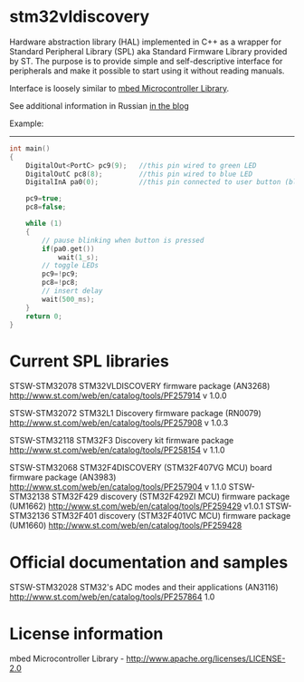 stm32vldiscovery
================
Hardware abstraction library (HAL) implemented in C++ as a wrapper for Standard Peripheral Library (SPL) aka Standard Firmware Library provided by ST.
The purpose is to provide simple and self-descriptive interface for peripherals and make it possible to start using it without reading manuals.

Interface is loosely similar to [mbed Microcontroller Library](https://mbed.org/handbook/mbed-SDK).

See additional information in Russian [in the blog](https://c4arm.blogspot.com/)

Example:
________
```C++
int main()
{
    DigitalOut<PortC> pc9(9);   //this pin wired to green LED
    DigitalOutC pc8(8);         //this pin wired to blue LED
    DigitalInA pa0(0);          //this pin connected to user button (blue one)

    pc9=true;
    pc8=false;

    while (1)
    {
        // pause blinking when button is pressed
        if(pa0.get())
            wait(1_s);
        // toggle LEDs
        pc9=!pc9;
        pc8=!pc8;
        // insert delay
        wait(500_ms);
    }
    return 0;
}
```


Current SPL libraries
==================
STSW-STM32078 STM32VLDISCOVERY firmware package (AN3268)
http://www.st.com/web/en/catalog/tools/PF257914
v 1.0.0

STSW-STM32072 STM32L1 Discovery firmware package (RN0079)
http://www.st.com/web/en/catalog/tools/PF257908
v 1.0.3

STSW-STM32118 STM32F3 Discovery kit firmware package
http://www.st.com/web/en/catalog/tools/PF258154
v 1.1.0

STSW-STM32068 STM32F4DISCOVERY (STM32F407VG MCU) board firmware package (AN3983)
http://www.st.com/web/en/catalog/tools/PF257904
v 1.1.0
STSW-STM32138 STM32F429 discovery (STM32F429ZI MCU) firmware package (UM1662)
http://www.st.com/web/en/catalog/tools/PF259429
v1.0.1
STSW-STM32136 STM32F401 discovery (STM32F401VC MCU) firmware package (UM1660)
http://www.st.com/web/en/catalog/tools/PF259428

Official documentation and samples
==================
STSW-STM32028 STM32's ADC modes and their applications (AN3116)
http://www.st.com/web/en/catalog/tools/PF257864
1.0


License information
==================
mbed Microcontroller Library - http://www.apache.org/licenses/LICENSE-2.0
